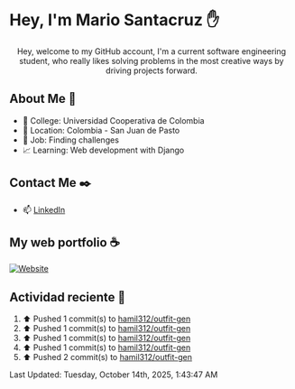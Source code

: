 # Hey, I'm Mario Santacruz :raised_hand:

<center>
    Hey, welcome to my GitHub account, I'm a current software engineering student, who really likes solving problems in the most creative ways by driving projects forward.
</center>

## About Me 🤔

- :school_satchel: College: Universidad Cooperativa de Colombia
- :round_pushpin: Location: Colombia - San Juan de Pasto
- :briefcase: Job: Finding challenges
- :chart_with_upwards_trend: Learning: Web development with Django

## Contact Me :black_nib:

- :mailbox: [LinkedIn](https://www.linkedin.com/in/mario-fernando-santacruz-pantoja-967349324/)

## My web portfolio :coffee:

[![Website](https://img.shields.io/website?url=https%3A%2F%2Fmiportfolio-murex.vercel.app%2F&up_message=My%20portfolio&up_color=yellow&down_message=Website&down_color=black&style=for-the-badge&label=Personal%20website)](https://miportfolio-murex.vercel.app/)

## Actividad reciente :eyes:
<!--RECENT_ACTIVITY:start-->
1. ⬆️ Pushed 1 commit(s) to [hamil312/outfit-gen](https://github.com/hamil312/outfit-gen)<br>
2. ⬆️ Pushed 1 commit(s) to [hamil312/outfit-gen](https://github.com/hamil312/outfit-gen)<br>
3. ⬆️ Pushed 1 commit(s) to [hamil312/outfit-gen](https://github.com/hamil312/outfit-gen)<br>
4. ⬆️ Pushed 1 commit(s) to [hamil312/outfit-gen](https://github.com/hamil312/outfit-gen)<br>
5. ⬆️ Pushed 2 commit(s) to [hamil312/outfit-gen](https://github.com/hamil312/outfit-gen)<br>
<!--RECENT_ACTIVITY:end-->
<!--RECENT_ACTIVITY:last_update-->
Last Updated: Tuesday, October 14th, 2025, 1:43:47 AM
<!--RECENT_ACTIVITY:last_update_end-->
